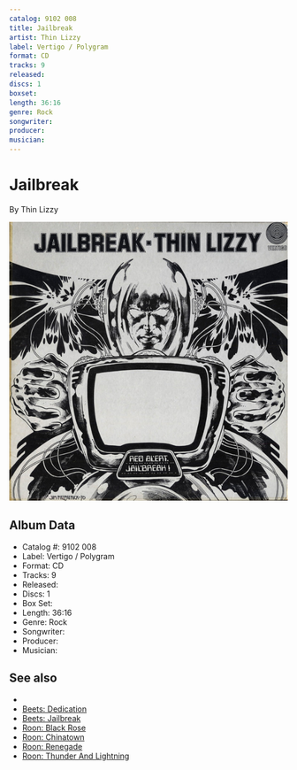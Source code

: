 ```yaml
---
catalog: 9102 008
title: Jailbreak
artist: Thin Lizzy
label: Vertigo / Polygram
format: CD
tracks: 9
released: 
discs: 1
boxset: 
length: 36:16
genre: Rock
songwriter: 
producer: 
musician: 
---
```


# Jailbreak

By Thin Lizzy

![](../../assets/cdcovers/Thin_Lizzy-Jailbreak.png)

## Album Data

- Catalog #: 9102 008
- Label: Vertigo / Polygram
- Format: CD
- Tracks: 9
- Released: 
- Discs: 1
- Box Set: 
- Length: 36:16
- Genre: Rock
- Songwriter: 
- Producer: 
- Musician: 


## See also

- [](Thin_Lizzy.md)
- [Beets: Dedication](../../Beets/Thin_Lizzy/Dedication.md)
- [Beets: Jailbreak](../../Beets/Thin_Lizzy/Jailbreak.md)
- [Roon: Black Rose](../../Roon/Thin_Lizzy/Black_Rose-_A_Rock_Legend.md)
- [Roon: Chinatown](../../Roon/Thin_Lizzy/Chinatown.md)
- [Roon: Renegade](../../Roon/Thin_Lizzy/Renegade.md)
- [Roon: Thunder And Lightning](../../Roon/Thin_Lizzy/Thunder_And_Lightning.md)
